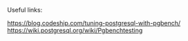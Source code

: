 Useful links:

https://blog.codeship.com/tuning-postgresql-with-pgbench/
https://wiki.postgresql.org/wiki/Pgbenchtesting

